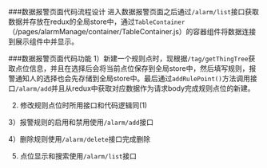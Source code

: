 ###数据报警页面代码流程设计
进入数据报警页面之后通过`/alarm/list`接口获取数据并存放在redux的全局store中，通过`TableContainer`（/pages/alarmManage/container/TableContainer.js）的容器组件将数据连接到展示组件中并显示。

###数据报警页面代码功能
1）新建一个规则点时，现根据`/tag/getThingTree`获取点位信息，并且在选择后会将当前点位保存到全局store中，然后填写规则，报警通知人的选择也会先存储到全局store中。最后通过`addRulePoint()`方法调用接口`/alarm/add`并且从redux中获取对应数据作为请求body完成规则点位的新建。

2) 修改规则点位时所用接口和代码逻辑同(1)

3）报警规则的启用和禁用使用`/alarm/add`接口

4）删除规则使用`/alarm/delete`接口完成删除

5) 点位显示和搜索使用`/alarm/list`接口
